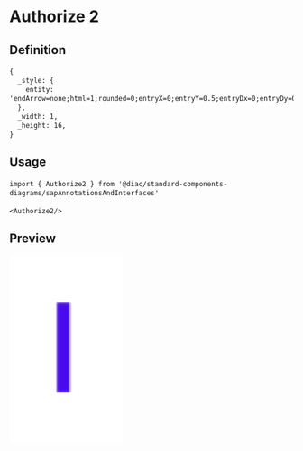 # Authorize 2

## Definition

```
{
  _style: { 
    entity: 'endArrow=none;html=1;rounded=0;entryX=0;entryY=0.5;entryDx=0;entryDy=0;strokeColor=#470bed;strokeWidth=1.5;',
  },
  _width: 1,
  _height: 16,
}
```

## Usage

```
import { Authorize2 } from '@diac/standard-components-diagrams/sapAnnotationsAndInterfaces'

<Authorize2/>
```

## Preview

<img src="./authorize-2.png" width="200"/>
